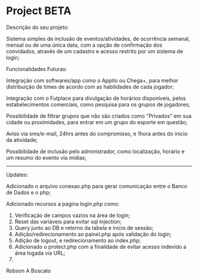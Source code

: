 <h1>Project BETA</h1>

Descrição do seu projeto:

Sistema simples de inclusão de eventos/atividades, de ocorrência semanal, mensal ou de uma única data, com a opção de confirmação dos convidados, através de um cadastro e acesso restrito por um sistema de login;
 
Funcionalidades Futuras:

Integração com softwares/app como o Appito ou Chega+, para melhor distribuição de times de acordo com as habilidades de cada jogador;

Integração com o Futplace para divulgação de horários disponíveis, pelos estabelecimentos comerciais, como pesquisa para os grupos de jogadores;

Possibilidade de filtrar grupos que não são criados como "Privados" em sua cidade ou proximidades, para entrar em um grupo do esporte em questão;

Aviso via sms/e-mail, 24hrs antes do compromisso, e 1hora antes do inicio da atividade;

Possibilidade de inclusão pelo administrador, como localização, horário e um resumo do evento via mídias;

----

Updates:

Adicionado o arquivo conexao.php para gerar comunicação entre o Banco de Dados e o php;

Adicionado recursos a pagina login.php como:

<ol>
 <li>Verificação de campos vazios na área de login;</li>
<li>Reset das variáveis para evitar sql injection;</li> 
<li>Query junto ao DB e retorno da tabela e inicio de sessão;</li>
<li>Adição/redirecionamento ao painel.php após validação do login;</li>
<li>Adição de logout, e redirecionamento ao index.php;</li>
<li>Adicionado o protect.php com a finalidade de evitar acesso indevido a área logada via URL; </li>
<li> </li>

</ol>

Robson A Boscato